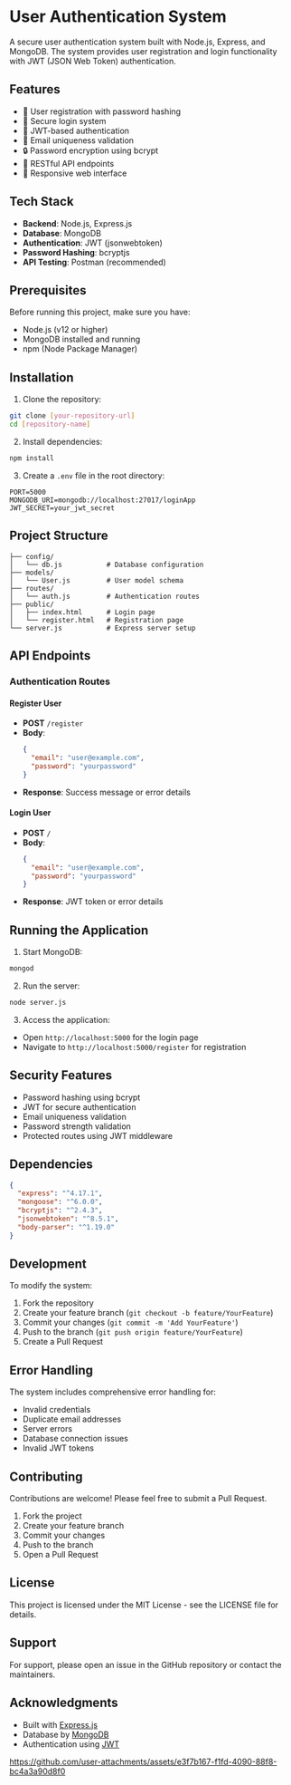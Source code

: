 # User Authentication System

A secure user authentication system built with Node.js, Express, and MongoDB. The system provides user registration and login functionality with JWT (JSON Web Token) authentication.

## Features

- 🔐 User registration with password hashing
- 🔑 Secure login system
- 🎫 JWT-based authentication
- 📧 Email uniqueness validation
- 🔒 Password encryption using bcrypt
- 🚀 RESTful API endpoints
- 📱 Responsive web interface

## Tech Stack

- **Backend**: Node.js, Express.js
- **Database**: MongoDB
- **Authentication**: JWT (jsonwebtoken)
- **Password Hashing**: bcryptjs
- **API Testing**: Postman (recommended)

## Prerequisites

Before running this project, make sure you have:
- Node.js (v12 or higher)
- MongoDB installed and running
- npm (Node Package Manager)

## Installation

1. Clone the repository:
```bash
git clone [your-repository-url]
cd [repository-name]
```

2. Install dependencies:
```bash
npm install
```

3. Create a `.env` file in the root directory:
```env
PORT=5000
MONGODB_URI=mongodb://localhost:27017/loginApp
JWT_SECRET=your_jwt_secret
```

## Project Structure

```
├── config/
│   └── db.js           # Database configuration
├── models/
│   └── User.js         # User model schema
├── routes/
│   └── auth.js         # Authentication routes
├── public/
│   ├── index.html      # Login page
│   └── register.html   # Registration page
└── server.js           # Express server setup
```

## API Endpoints

### Authentication Routes

#### Register User
- **POST** `/register`
- **Body**: 
  ```json
  {
    "email": "user@example.com",
    "password": "yourpassword"
  }
  ```
- **Response**: Success message or error details

#### Login User
- **POST** `/`
- **Body**: 
  ```json
  {
    "email": "user@example.com",
    "password": "yourpassword"
  }
  ```
- **Response**: JWT token or error details

## Running the Application

1. Start MongoDB:
```bash
mongod
```

2. Run the server:
```bash
node server.js
```

3. Access the application:
- Open `http://localhost:5000` for the login page
- Navigate to `http://localhost:5000/register` for registration

## Security Features

- Password hashing using bcrypt
- JWT for secure authentication
- Email uniqueness validation
- Password strength validation
- Protected routes using JWT middleware

## Dependencies

```json
{
  "express": "^4.17.1",
  "mongoose": "^6.0.0",
  "bcryptjs": "^2.4.3",
  "jsonwebtoken": "^8.5.1",
  "body-parser": "^1.19.0"
}
```

## Development

To modify the system:

1. Fork the repository
2. Create your feature branch (`git checkout -b feature/YourFeature`)
3. Commit your changes (`git commit -m 'Add YourFeature'`)
4. Push to the branch (`git push origin feature/YourFeature`)
5. Create a Pull Request

## Error Handling

The system includes comprehensive error handling for:
- Invalid credentials
- Duplicate email addresses
- Server errors
- Database connection issues
- Invalid JWT tokens

## Contributing

Contributions are welcome! Please feel free to submit a Pull Request.

1. Fork the project
2. Create your feature branch
3. Commit your changes
4. Push to the branch
5. Open a Pull Request

## License

This project is licensed under the MIT License - see the LICENSE file for details.

## Support

For support, please open an issue in the GitHub repository or contact the maintainers.

## Acknowledgments

- Built with [Express.js](https://expressjs.com/)
- Database by [MongoDB](https://www.mongodb.com/)
- Authentication using [JWT](https://jwt.io/)


https://github.com/user-attachments/assets/e3f7b167-f1fd-4090-88f8-bc4a3a90d8f0

